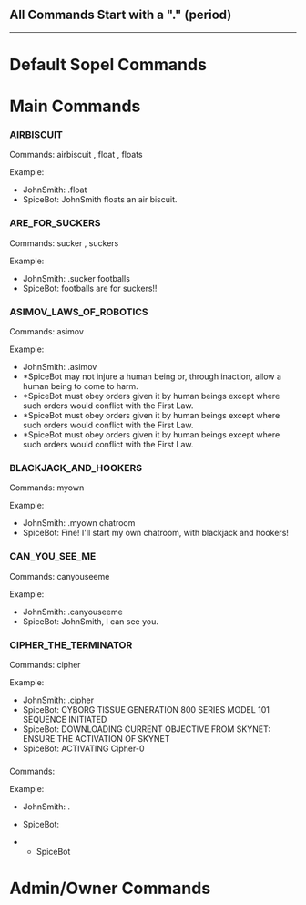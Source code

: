 ## All Commands Start with a "." (period)
________________________________________________

# Default Sopel Commands

# Main Commands

### AIRBISCUIT
Commands: airbiscuit , float , floats

Example:
* JohnSmith: .float
* SpiceBot: JohnSmith floats an air biscuit.

### ARE_FOR_SUCKERS
Commands: sucker , suckers

Example:
* JohnSmith: .sucker footballs
* SpiceBot: footballs are for suckers!!

### ASIMOV_LAWS_OF_ROBOTICS
Commands: asimov

Example:
* JohnSmith: .asimov
* *SpiceBot may not injure a human being or, through inaction, allow a human being to come to harm.
* *SpiceBot must obey orders given it by human beings except where such orders would conflict with the First Law.
* *SpiceBot must obey orders given it by human beings except where such orders would conflict with the First Law.
* *SpiceBot must obey orders given it by human beings except where such orders would conflict with the First Law.

### BLACKJACK_AND_HOOKERS
Commands: myown

Example:
* JohnSmith: .myown chatroom
* SpiceBot: Fine! I'll start my own chatroom, with blackjack and hookers!

### CAN_YOU_SEE_ME
Commands: canyouseeme

Example:
* JohnSmith: .canyouseeme
* SpiceBot:  JohnSmith, I can see you.

### CIPHER_THE_TERMINATOR
Commands: cipher

Example:
* JohnSmith: .cipher
* SpiceBot: CYBORG TISSUE GENERATION 800 SERIES MODEL 101 SEQUENCE INITIATED
* SpiceBot: DOWNLOADING CURRENT OBJECTIVE FROM SKYNET: ENSURE THE ACTIVATION OF SKYNET
* SpiceBot: ACTIVATING Cipher-0



### 
Commands: 

Example:
* JohnSmith: .
* SpiceBot: 

* * SpiceBot 























# Admin/Owner Commands

